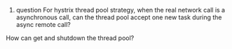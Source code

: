 1. question
For hystrix thread pool strategy, when the real network call is a asynchronous call,  can the thread pool accept one new task during the async remote call?

How can get and shutdown the thread pool?

